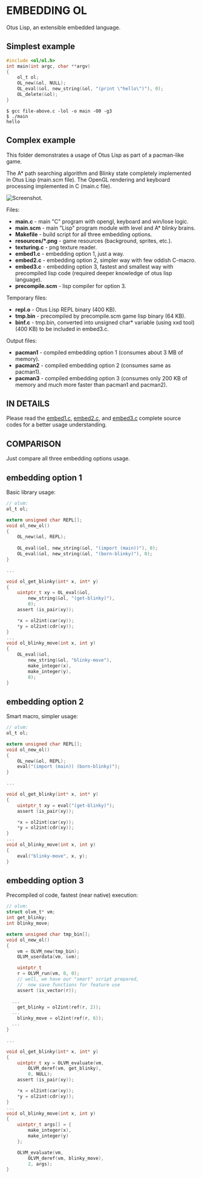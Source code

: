 EMBEDDING OL
============

Otus Lisp, an extensible embedded language.

## Simplest example

```c
#include <ol/ol.h>
int main(int argc, char **argv)
{
	ol_t ol;
	OL_new(&ol, NULL);
	OL_eval(&ol, new_string(&ol, "(print \"hello\")"), 0);
	OL_delete(&ol);
}
```
```shell
$ gcc file-above.c -lol -o main -O0 -g3
$ ./main
hello
```

## Complex example
This folder demonstrates a usage of Otus Lisp as part of a pacman-like game.

The A* path searching algorithm and Blinky state completely implemented in Otus Lisp (main.scm file). The OpenGL rendering and keyboard processing implemented in C (main.c file).

![Screenshot.](https://raw.githubusercontent.com/yuriy-chumak/ol/gh-pages/assets/ol/pacman.png "screenshot")

Files:
* **main.c** - main "C" program with opengl, keyboard and win/lose logic.
* **main.scm** - main "Lisp" program module with level and A* blinky brains.
* **Makefile** - build script for all three embedding options.
* **resources/*.png** - game resources (background, sprites, etc.).
* **texturing.c** - png texture reader.
* **embed1.c** - embedding option 1, just a way.
* **embed2.c** - embedding option 2, simpler way with few oddish C-macro.
* **embed3.c** - embedding option 3, fastest and smallest way with precompiled lisp code (required deeper knowledge of otus lisp language).
* **precompile.scm** - lisp compiler for option 3.

Temporary files:
* **repl.o** - Otus Lisp REPL binary (400 KB).
* **tmp.bin** - precompiled by precompile.scm game lisp binary (64 KB).
* **binf.c** - tmp.bin, converted into unsigned char* variable (using xxd tool) (400 KB) to be included in embed3.c.

Output files:
* **pacman1** - compiled embedding option 1 (consumes about 3 MB of memory).
* **pacman2** - compiled embedding option 2 (consumes same as pacman1).
* **pacman3** - compiled embedding option 3 (consumes only 200 KB of memory and much more faster than pacman1 and pacman2).

IN DETAILS
----------

Please read the
[embed1.c](https://github.com/yuriy-chumak/ol/blob/master/examples/pacman/embed1.c),
[embed2.c](https://github.com/yuriy-chumak/ol/blob/master/examples/pacman/embed2.c), and
[embed3.c](https://github.com/yuriy-chumak/ol/blob/master/examples/pacman/embed3.c) complete source codes for a better usage understanding.

COMPARISON
----------

Just compare all three embedding options usage.

## embedding option 1

Basic library usage:
```c
// olvm:
ol_t ol;

extern unsigned char REPL[];
void ol_new_ol()
{
	OL_new(&ol, REPL);
	
	OL_eval(&ol, new_string(&ol, "(import (main))"), 0);
	OL_eval(&ol, new_string(&ol, "(born-blinky)"), 0);
}

...

void ol_get_blinky(int* x, int* y)
{
	uintptr_t xy = OL_eval(&ol,
		new_string(&ol, "(get-blinky)"),
		0);
	assert (is_pair(xy));

	*x = ol2int(car(xy));
	*y = ol2int(cdr(xy));
}
...
void ol_blinky_move(int x, int y)
{
	OL_eval(&ol,
		new_string(&ol, "blinky-move"),
		make_integer(x),
		make_integer(y),
		0);
}

```

## embedding option 2

Smart macro, simpler usage:
```c
// olvm:
ol_t ol;

extern unsigned char REPL[];
void ol_new_ol()
{
	OL_new(&ol, REPL);
	eval("(import (main)) (born-blinky)");
}

...

void ol_get_blinky(int* x, int* y)
{
	uintptr_t xy = eval("(get-blinky)");
	assert (is_pair(xy));

	*x = ol2int(car(xy));
	*y = ol2int(cdr(xy));
}
...
void ol_blinky_move(int x, int y)
{
	eval("blinky-move", x, y);
}

```

## embedding option 3

Precompiled ol code, fastest (near native) execution:
```c
// olvm:
struct olvm_t* vm;
int get_blinky;
int blinky_move;

extern unsigned char tmp_bin[];
void ol_new_ol()
{
	vm = OLVM_new(tmp_bin);
	OLVM_userdata(vm, &vm);

	uintptr_t
	r = OLVM_run(vm, 0, 0);
	// well, we have our "smart" script prepared,
	//  now save functions for feature use
	assert (is_vector(r));

  ...
	get_blinky = ol2int(ref(r, 2));
  ...
	blinky_move = ol2int(ref(r, 6));
  ...
}

...

void ol_get_blinky(int* x, int* y)
{
	uintptr_t xy = OLVM_evaluate(vm,
		OLVM_deref(vm, get_blinky),
		0, NULL);
	assert (is_pair(xy));

	*x = ol2int(car(xy));
	*y = ol2int(cdr(xy));
}
...
void ol_blinky_move(int x, int y)
{
	uintptr_t args[] = {
		make_integer(x),
		make_integer(y)
	};

	OLVM_evaluate(vm,
		OLVM_deref(vm, blinky_move),
		2, args);
}

```
